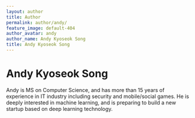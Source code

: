 ```yaml
---
layout: author
title: Author
permalink: author/andy/
feature_image: default-404
author_avatar: andy
author_name: Andy Kyoseok Song
title: Andy Kyoseok Song
---
```


# Andy Kyoseok Song

Andy is MS on Computer Science, and has more than 15 years of experience in IT industry including security and mobile/social games. He is deeply interested in machine learning, and is preparing to build a new startup based on deep learning technology.
